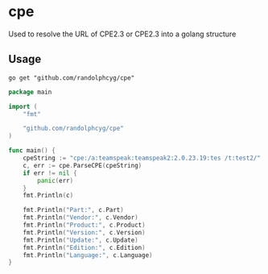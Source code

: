 # cpe

Used to resolve the URL of CPE2.3 or CPE2.3 into a golang structure

## Usage

```shell
go get "github.com/randolphcyg/cpe"
```

```go
package main

import (
	"fmt"

	"github.com/randolphcyg/cpe"
)

func main() {
	cpeString := "cpe:/a:teamspeak:teamspeak2:2.0.23.19:tes /t:test2/"
	c, err := cpe.ParseCPE(cpeString)
	if err != nil {
		panic(err)
	}
	fmt.Println(c)

	fmt.Println("Part:", c.Part)
	fmt.Println("Vendor:", c.Vendor)
	fmt.Println("Product:", c.Product)
	fmt.Println("Version:", c.Version)
	fmt.Println("Update:", c.Update)
	fmt.Println("Edition:", c.Edition)
	fmt.Println("Language:", c.Language)
}
```